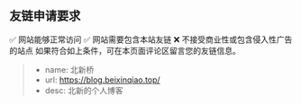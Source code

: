 ## 友链申请要求
✅ 网站能够正常访问
✅ 网站需要包含本站友链
❌ 不接受商业性或包含侵入性广告的站点
如果符合如上条件，可在本页面评论区留言您的友链信息。
> - name: 北新桥
> - url: https://blog.beixinqiao.top/
> - desc: 北新的个人博客